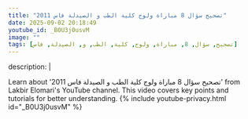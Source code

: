 ```yaml
---
title: "تصحيح سؤال 8 مباراة ولوج كلية الطب و الصيدلة فاس 2011"
date: 2025-09-02 20:18:49 
youtube_id: _B0U3j0usvM
image: ""
tags: [تصحيح, سؤال, 8, مباراة, ولوج, كلية, الطب, و, الصيدلة, فاس]
---
```

description: |
  
  Learn about 'تصحيح سؤال 8 مباراة ولوج كلية الطب و الصيدلة فاس 2011' from Lakbir Elomari's YouTube channel. This video covers key points and tutorials for better understanding.
{% include youtube-privacy.html id="_B0U3j0usvM" %}
